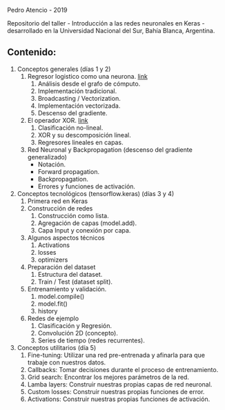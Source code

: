 Pedro Atencio - 2019

Repositorio del taller - Introducción a las redes neuronales en Keras - desarrollado en la Universidad Nacional del Sur, Bahía Blanca, Argentina.


## Contenido:

1. Conceptos generales (días 1 y 2)
    1. Regresor logistico como una neurona. <a href="https://colab.research.google.com/drive/1G4FS7fqJYl0iq3m1oX9IWrH7l6iCymMd">link</a>
        1. Análisis desde el grafo de cómputo.
        2. Implementación tradicional.
        3. Broadcasting / Vectorization.
        4. Implementación vectorizada.
        5. Descenso del gradiente.
    2. El operador XOR. <a href="https://colab.research.google.com/drive/1cdyj7wISIXyg1TIjX88vXlGZgTfXOPlp">link</a>
        1. Clasificación no-lineal.
        2. XOR y su descomposición lineal.
        3. Regresores lineales en capas.
    3. Red Neuronal y Backpropagation (descenso del gradiente generalizado)
        - Notación.
        - Forward propagation.
        - Backpropagation.
        - Errores y funciones de activación.
2. Conceptos tecnológicos (tensorflow.keras) (días 3 y 4)
    1. Primera red en Keras 
    2. Construcción de redes
        1. Construcción como lista.
        2. Agregación de capas (model.add).
        3. Capa Input y conexión por capa.
    3. Algunos aspectos técnicos
        1. Activations
        2. losses
        3. optimizers
    3. Preparación del dataset
        1. Estructura del dataset.
        2. Train / Test (dataset split).
    4. Entrenamiento y validación.
        1. model.compile()
        2. model.fit()
        3. history
    5. Redes de ejemplo
        1. Clasificación y Regresión.
        2. Convolución 2D (concepto).
        3. Series de tiempo (redes recurrentes).
3. Conceptos utilitarios (día 5)
    1. Fine-tuning: Utilizar una red pre-entrenada y afinarla para que trabaje con nuestros datos.
    2. Callbacks: Tomar decisiones durante el proceso de entrenamiento.
    3. Grid search: Encontrar los mejores parámetros de la red.
    4. Lamba layers: Construir nuestras propias capas de red neuronal.
    5. Custom losses: Construir nuestras propias funciones de error.
    6. Activations: Construir nuestras propias funciones de activación.
